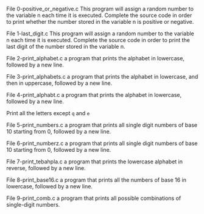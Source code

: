 File 0-positive_or_negative.c This program will assign a random number to the variable n each time it is executed. Complete the source code in order to print whether the number stored in the variable n is positive or negative.

File 1-last_digit.c This program will assign a random number to the variable n each time it is executed. Complete the source code in order to print the last digit of the number stored in the variable n.

File 2-print_alphabet.c a program that prints the alphabet in lowercase, followed by a new line.

File 3-print_alphabets.c  a program that prints the alphabet in lowercase, and then in uppercase, followed by a new line.

File 4-print_alphabt.c  a program that prints the alphabet in lowercase, followed by a new line.

Print all the letters except ```q``` and ```e```

File 5-print_numbers.c a program that prints all single digit numbers of base 10 starting from 0, followed by a new line.

File 6-print_numberz.c a program that prints all single digit numbers of base 10 starting from 0, followed by a new line.

File 7-print_tebahpla.c a program that prints the lowercase alphabet in reverse, followed by a new line.

File 8-print_base16.c a program that prints all the numbers of base 16 in lowercase, followed by a new line.

File 9-print_comb.c a program that prints all possible combinations of single-digit numbers.

